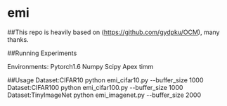 # emi
##This repo is heavily based on (https://github.com/gydpku/OCM), many thanks.

##Running Experiments

Environments:
	Pytorch1.6
	Numpy
	Scipy
	Apex
        timm
	
##Usage
Dataset:CIFAR10
    python emi_cifar10.py --buffer_size 1000
Dataset:CIFAR100
    python emi_cifar100.py --buffer_size 1000
Dataset:TinyImageNet
    python emi_imagenet.py --buffer_size 2000
